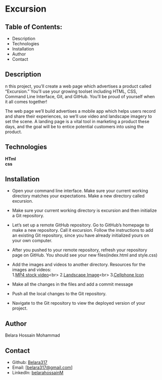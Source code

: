 # Excursion

## Table of Contents:
* Description
* Technologies
* Installation
* Author
* Contact

## Description
n this project, you’ll create a web page which advertises a product called “Excursion.” You’ll use your growing toolset including HTML, CSS, Command Line Interface, Git, and GitHub. You’ll be proud of yourself when it all comes together!

The web page we’ll build advertises a mobile app which helps users record and share their experiences, so we’ll use video and landscape imagery to set the scene. A landing page is a vital tool in marketing a product these days, and the goal will be to entice potential customers into using the product.

## Technologies
**HTml**<br>
**css**<br>

## Installation
 * Open your command line interface. Make sure your current working directory matches your expectations. Make a new directory called excursion.
 * Make sure your current working directory is excursion and then initialize a Git repository.
 * Let’s set up a remote GitHub repository. Go to GitHub’s homepage to make a new repository. Call it excursion. Follow the instructions to add an existing Git repository, since you have already initialized yours on your own computer.

* After you pushed to your remote repository, refresh your repository page on GitHub. You should see your new files(index.html and style.css)
* Add the images and videos to another directory. Resources for the images and videos:<br>
1.[MP4  stock video](https://content.codecademy.com/programs/freelance-one/excursion/videos/excursion.mp4?_gl=1*24m0y*_ga*NDYzMzQwNTk0OS4xNjU4NDM4NTcy*_ga_3LRZM6TM9L*MTY3MDQ2MTQxMS4zODcuMS4xNjcwNDYxNDQ2LjI1LjAuMA..)<br>
2.[Landscape Image](https://content.codecademy.com/programs/freelance-one/excursion/images/camp.jpg?_gl=1*1h4jat7*_ga*NDYzMzQwNTk0OS4xNjU4NDM4NTcy*_ga_3LRZM6TM9L*MTY3MDQ2MTQxMS4zODcuMS4xNjcwNDYxNDQ2LjI1LjAuMA..)<br>
3.[Cellphone Icon](https://content.codecademy.com/programs/freelance-one/excursion/images/phone.png?_gl=1*1h4jat7*_ga*NDYzMzQwNTk0OS4xNjU4NDM4NTcy*_ga_3LRZM6TM9L*MTY3MDQ2MTQxMS4zODcuMS4xNjcwNDYxNDQ2LjI1LjAuMA..)
* Make all the changes in the files and add a commit message
* Push all the local changes to the Git repository.
* Navigate to the Git repository to view the deployed version of your project.

## Author
Belara Hossain Mohammad

## Contact
* Github: [Belara317](https://github.com/Belara317)
* Email: [belara317@gmail.com]
* LinkedIn: [belarahossainM](https://www.linkedin.com/in/belarahossainmohammad)

